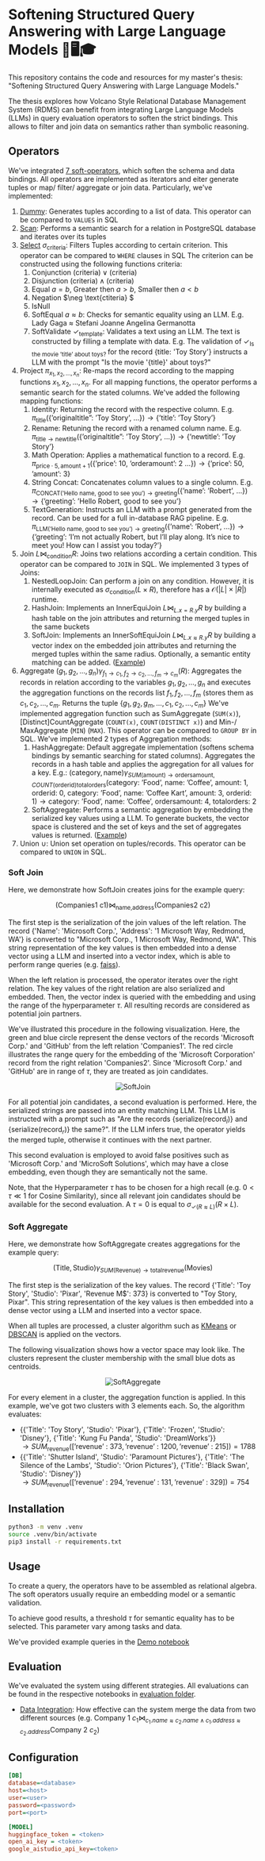 # Softening Structured Query Answering with Large Language Models 🦙🖥️🎓

This repository contains the code and resources for my master's thesis: 
"Softening Structured Query Answering with Large Language Models." 

The thesis explores how Volcano Style Relational Database Management System (RDMS) can benefit from 
integrating Large Language Models (LLMs) in query evaluation operators to soften the strict bindings. 
This allows to filter and join data on semantics rather than symbolic reasoning.

## Operators

We've integrated [7 soft-operators](db/operators), which soften the schema and data bindings. 
All operators are implemented as iterators and eiter generate tuples or map/ filter/ aggregate or join data. 
Particularly, we've implemented: 
1) [Dummy](db/operators/Dummy.py): Generates tuples according to a list of data. This operator can be compared to `VALUES` in SQL
2) [Scan](db/operators/Scan.py): Performs a semantic search for a relation in PostgreSQL database and iterates over its tuples  
3) [Select](db/operators/Select.py) $\sigma_{\text{criteria}}$: Filters Tuples according to certain criterion. This operator can be compared to `WHERE` clauses in SQL
The criterion can be constructed using the following functions criteria:
   1) Conjunction $(\text{criteria}) \lor (\text{criteria})$
   2) Disjunction $(\text{criteria}) \land (\text{criteria})$
   3) Equal $a=b$, Greater then $a \gt b$, Smaller then $a \lt b$ 
   4) Negation $\neg \text{ctiteria} $
   5) IsNull
   6) SoftEqual $a \approx b$: Checks for semantic equality using an LLM. E.g. Lady Gaga $\approx$ Stefani Joanne Angelina Germanotta
   7) SoftValidate $\checkmark_{\text{template}}$: Validates a text using an LLM. The text is constructed by filling a template with data. E.g. The validation of $\checkmark_{\text{Is the movie '{title}' about toys? }}$ for the record {title: 'Toy Story'} instructs a LLM with the prompt "Is the movie '{title}' about toys?"
4) Project $\pi_{x_1, x_2, ..., x_n}$: Re-maps the record according to the mapping functions $x_1, x_2, ..., x_n$. For all mapping functions, the operator performs a semantic search for the stated columns. We've added the following mapping functions: 
   1) Identity: Returning the record with the respective column. E.g. $\pi_{\text{title}}({\text{\{'originaltitle'': 'Toy Story', ...\}}}) \rightarrow \text{\{'title': 'Toy Story'\}}$
   2) Rename: Retuning the record with a renamed column name. E.g. $\pi_{\text{title}\rightarrow\text{newtitle}}({\text{\{'originaltitle'': 'Toy Story', ...\}}}) \rightarrow \text{\{'newtitle': 'Toy Story'\}}$
   3) Math Operation: Applies a mathematical function to a record. E.g. $\pi_{\text{price} \cdot 5, \text{amount} + 1}({\text{\{'price': 10, 'orderamount': 2 ...\}}}) \rightarrow \text{\{'price': 50, 'amount': 3\}}$
   4) String Concat: Concatenates column values to a single column. E.g. $\pi_{\text{CONCAT('Hello {name}, good to see you')}\rightarrow\text{greeting}}({\text{\{'name': 'Robert', ...\}}}) \rightarrow \text{\{'greeting': 'Hello Robert, good to see you'\}}$
   5) TextGeneration: Instructs an LLM with a prompt generated from the record. Can be used for a full in-database RAG pipeline. E.g. $\pi_{\text{LLM('Hello {name}, good to see you')}\rightarrow\text{greeting}}({\text{\{'name': 'Robert', ...\}}}) \rightarrow \text{\{'greeting': 'I'm not actually Robert, but I'll play along. It's nice to meet you! How can I assist you today?'\}}$
5) Join $L \bowtie_{\text{condition}} R$: Joins two relations according a certain condition.  This operator can be compared to `JOIN` in SQL. We implemented 3 types of Joins:
   1) NestedLoopJoin: Can perform a join on any condition. However, it is internally executed as $\sigma_{\text{condition}}(L \times R)$, therefore has a $\mathcal{O}(|L| \times |R|)$ runtime.  
   2) HashJoin: Implements an InnerEquiJoin $L \bowtie_{L.x = R.y} R$ by building a hash table on the join attributes and returning the merged tuples in the same buckets 
   3) SoftJoin: Implements an InnerSoftEquiJoin $L \bowtie_{L.x \approx R.y} R$ by building a vector index on the embedded join attributes and returning the merged tuples within the same radius. Optionally, a semantic entity matching can be added. ([Example](#soft-join))  
6) Aggregate $(g_1, g_2, ..., g_n)\gamma_{f_1 \rightarrow c_1, f_2 \rightarrow c_2, ..., f_m \rightarrow c_m}(R)$: Aggregates the records in relation according to the variables $g_1, g_2, ..., g_n$ and executes the aggregation functions on the records list $f_1, f_2, ..., f_m$ (stores them as $c_1, c_2, ..., c_m$. Returns the tuple $\{g_1, g_2, g_m, ..., c_1, c_2, ..., c_m\}$ We've implemented aggregation function such as SumAggregate (`SUM(x)`), \[Distinct\]CountAggregate (`COUNT(x)`, `COUNT(DISTINCT x)`) and Min-/ MaxAggregate (`MIN`) (`MAX`). This operator can be compared to `GROUP BY` in SQL. We've implemented 2 types of Aggregation methods:
   1) HashAggregate: Default aggregate implementation (softens schema bindings by semantic searching for stated columns). Aggregates the records in a hash table and applies the aggregation for all values for a key. E.g.: $(\text{category}, \text{name})\gamma_{SUM(\text{amount}) \rightarrow \text{ordersamount}, COUNT(\text{orderid}) \text{totalorders}}(\text{{category: 'Food', name: 'Coffee', amount: 1, orderid: 0}, {category: 'Food', name: 'Coffee Kart', amount: 3, orderid: 1}}) \rightarrow \text{{category: 'Food', name: 'Coffee', ordersamount: 4, totalorders: 2}}$     
   2) SoftAggregate: Performs a semantic aggregation by embedding the serialized key values using a LLM. To generate buckets, the vector space is clustered and the set of keys and the set of aggregates values is returned. ([Example](#soft-aggregate))      
7) Union $\cup$: Union set operation on tuples/records. This operator can be compared to `UNION` in SQL.

### Soft Join 

Here, we demonstrate how SoftJoin creates joins for the example query: 

$$
   (\text{Companies1 c1})\bowtie_{\text{name,address}}(\text{Companies2 c2})
$$

The first step is the serialization of the join values of the left relation.
The record {'Name': 'Microsoft Corp.', 'Address': '1 Microsoft Way, Redmond, WA'} is converted to "Microsoft Corp., 1 Microsoft Way, Redmond, WA".
This string representation of the key values is then embedded into a dense vector using a LLM and inserted into a vector index, which is able to perform range queries (e.g. [faiss](https://github.com/facebookresearch/faiss)). 

When the left relation is processed, the operator iterates over the right relation. 
The key values of the right relation are also serialized and embedded. 
Then, the vector index is queried with the embedding and using the range of the hyperparameter $\tau$. 
All resulting records are considered as potential join partners. 

We've illustrated this procedure in the following visualization. 
Here, the green and blue circle represent the dense vectors of the records 'Microsoft Corp.' and 'GitHub' from the left relation 'Companies1'.
The red circle illustrates the range query for the embedding of the 'Microsoft Corporation' record from the right relation 'Companies2'.
Since 'Microsoft Corp.' and 'GitHub' are in range of $\tau$, they are treated as join candidates. 

<p align="center">
   <img src="img/SoftJoin.png" alt="SoftJoin">
</p>

For all potential join candidates, a second evaluation is performed. Here, the serialized strings are passed into an entity matching LLM. 
This LLM is instructed with a prompt such as "Are the records {serialize(record$_l$)} and {serialize(record$_r$)} the same?".
If the LLM infers true, the operator yields the merged tuple, otherwise it continues with the next partner. 

This second evaluation is employed to avoid false positives such as 'Microsoft Corp.' and 'MicroSoft Solutions', 
which may have a close embedding, even though they are semantically not the same.  

Note, that the Hyperparameter $\tau$ has to be chosen for a high recall (e.g. $0 < \tau \ll 1$ for Cosine Similarity), 
since all relevant join candidates should be available for the second evaluation. 
A $\tau = 0$ is equal to $\sigma_{\checkmark (R \approx L)}(R \times L)$.

### Soft Aggregate 

Here, we demonstrate how SoftAggregate creates aggregations for the example query: 

$$
   (\text{Title}, \text{Studio})\gamma_{SUM(\text{Revenue}) \rightarrow \text{totalrevenue}}(\text{Movies})
$$

The first step is the serialization of the key values. 
The record {'Title': 'Toy Story', 'Studio': 'Pixar', 'Revenue M$': 373} is converted to "Toy Story, Pixar". 
This string representation of the key values is then embedded into a dense vector using a LLM and inserted into a vector space. 

When all tuples are processed, a cluster algorithm such as [KMeans](https://scikit-learn.org/stable/modules/generated/sklearn.cluster.KMeans.html) or [DBSCAN](https://scikit-learn.org/stable/modules/generated/sklearn.cluster.DBSCAN.html) is applied on the vectors.

The following visualization shows how a vector space may look like. 
The clusters represent the cluster membership with the small blue dots as centroids.   

<p align="center">
   <img src="img/SoftAggregate.png" alt="SoftAggregate">
</p>

For every element in a cluster, the aggregation function is applied. In this example, we've got two clusters with 3 elements each. 
So, the algorithm evaluates: 
* {{'Title': 'Toy Story', 'Studio': 'Pixar'}, {'Title': 'Frozen', 'Studio': 'Disney'}, {'Title': 'Kung Fu Panda', 'Studio': 'DreamWorks'}} <br>
  $\rightarrow SUM_{\text{revenue}}([\text{{'revenue' : 373}}, \text{{'revenue' : 1200}}, \text{{'revenue' : 215}}]) = 1788$
* {{'Title': 'Shutter Island', 'Studio': 'Paramount Pictures'}, {'Title': 'The Silence of the Lambs', 'Studio': 'Orion Pictures'}, {'Title': 'Black Swan', 'Studio': 'Disney'}} <br>
  $\rightarrow SUM_{\text{revenue}}([\text{{'revenue' : 294}}, \text{{'revenue' : 131}}, \text{{'revenue' : 329}}]) = 754$

## Installation

```bash
python3 -m venv .venv
source .venv/bin/activate
pip3 install -r requirements.txt
```

## Usage

To create a query, the operators have to be assembled as relational algebra. 
The soft operators usually require an embedding model or a semantic validation.  

To achieve good results, a threshold $\tau$ for semantic equality has to be selected. 
This parameter vary among tasks and data. 

We've provided example queries in the [Demo notebook](Demo.ipynb)

## Evaluation

We've evaluated the system using different strategies. 
All evaluations can be found in the respective notebooks in [evaluation folder](evaluation).

* [Data Integration](evaluation/EvaluationDataIntegration.ipynb): 
How effective can the system merge the data from two different sources (e.g. $\text{Company 1 } c_1 \bowtie_{c_1.name \approx c_2.name \land c_1.address \approx c_2.address} \text{Company 2 } c_2$)



## Configuration

```ini
[DB]
database=<database>
host=<host>
user=<user>
password=<password>
port=<port>

[MODEL]
huggingface_token = <token>
open_ai_key = <token>
google_aistudio_api_key=<token>
```
